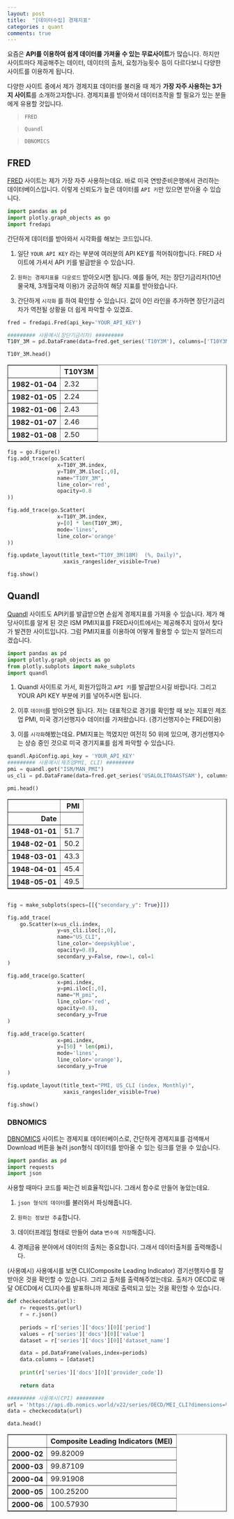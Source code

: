 ```yaml
---
layout: post
title:  "[데이터수집] 경제지표"
categories : quant
comments: true
---
```


요즘은 **API를 이용하여 쉽게 데이터를 가져올 수 있는 무료사이트**가 많습니다. 하지만 사이트마다 제공해주는 데이터, 데이터의 출처, 요청가능횟수 등이 다르다보니 다양한 사이트를 이용하게 됩니다. 

다양한 사이트 중에서 제가 경제지표 데이터를 불러올 때 제가 **가장 자주 사용하는 3가지 사이트**를 소개하고자합니다. 경제지표를 받아와서 데이터조작을 할 필요가 있는 분들에게 유용할 것입니다.

> ``FRED``

> ``Quandl``

> ``DBNOMICS``


## FRED
[FRED](https://fred.stlouisfed.org/) 사이트는 제가 가장 자주 사용하는데요. 바로 미국 연방준비은행에서 관리하는 데이터베이스입니다. 이렇게 신뢰도가 높은 데이터를 ``API 키``만 있으면 받아올 수 있습니다.


```python
import pandas as pd
import plotly.graph_objects as go
import fredapi
```

간단하게 데이터를 받아와서 시각화를 해보는 코드입니다.

1) 일단 ``YOUR API KEY`` 라는 부분에 여러분의 API KEY를 적어줘야합니다. 
   FRED 사이트에 가셔서 API 키를 발급받을 수 있습니다.

2) ``원하는 경제지표를 다운로드``  받아오시면 됩니다. 
   예를 들어, 저는 장단기금리차(10년물국채, 3개월국채 이용)가 궁금하여 해당 지표를 받아왔습니다.

3) 간단하게 ``시각화`` 를 하여 확인할 수 있습니다. 
   값이 0인 라인을 추가하면 장단기금리차가 역전될 상황을 더 쉽게 파악할 수 있겠죠.


```python
fred = fredapi.Fred(api_key='YOUR_API_KEY')

######### 사용예시(장단기금리차) ######### 
T10Y_3M = pd.DataFrame(data=fred.get_series('T10Y3M'), columns=['T10Y3M'])
```


```python
T10Y_3M.head()
```




<div>
<style scoped>
    .dataframe tbody tr th:only-of-type {
        vertical-align: middle;
    }

    .dataframe tbody tr th {
        vertical-align: top;
    }

    .dataframe thead th {
        text-align: right;
    }
</style>
<table border="1" class="dataframe">
  <thead>
    <tr style="text-align: right;">
      <th></th>
      <th>T10Y3M</th>
    </tr>
  </thead>
  <tbody>
    <tr>
      <th>1982-01-04</th>
      <td>2.32</td>
    </tr>
    <tr>
      <th>1982-01-05</th>
      <td>2.24</td>
    </tr>
    <tr>
      <th>1982-01-06</th>
      <td>2.43</td>
    </tr>
    <tr>
      <th>1982-01-07</th>
      <td>2.46</td>
    </tr>
    <tr>
      <th>1982-01-08</th>
      <td>2.50</td>
    </tr>
  </tbody>
</table>
</div>




```python
fig = go.Figure()
fig.add_trace(go.Scatter(
                x=T10Y_3M.index,
                y=T10Y_3M.iloc[:,0],
                name="T10Y_3M",
                line_color='red',
                opacity=0.8
))

fig.add_trace(go.Scatter(
                x=T10Y_3M.index,
                y=[0] * len(T10Y_3M),
                mode='lines',
                line_color='orange'
))

fig.update_layout(title_text="T10Y_3M(18M)  (%, Daily)",
                  xaxis_rangeslider_visible=True)

fig.show()
```


## Quandl
[Quandl](https://www.quandl.com/) 사이트도 API키를 발급받으면 손쉽게 경제지표를 가져올 수 있습니다. 제가 해당사이트를 알게 된 것은 ISM PMI지표를 FRED사이트에서는 제공해주지 않아서 찾다가 발견한 사이트입니다. 그럼 PMI지표를 이용하여 어떻게 활용할 수 있는지 알려드리겠습니다.


```python
import pandas as pd
import plotly.graph_objects as go
from plotly.subplots import make_subplots
import quandl
```

1) Quandl 사이트로 가서, 회원가입하고 ``API 키``를 발급받으시길 바랍니다. 그리고 YOUR API KEY 부분에 키를 넣어주시면 됩니다.

2) 이후 ``데이터``를 받아오면 됩니다. 저는 대표적으로 경기를 확인할 때 보는 지표인 제조업 PMI, 미국 경기선행지수 데이터를 가져왔습니다. (경기선행지수는 FRED이용)

3) 이를 ``시각화``해봤는데요. PMI지표는 꺽였지만 여전히 50 위에 있으며, 경기선행지수는 상승 중인 것으로 미국 경기지표를 쉽게 파악할 수 있습니다.


```python
quandl.ApiConfig.api_key = 'YOUR_API_KEY'
######### 사용예시(제조업PMI, CLI) ######### 
pmi = quandl.get("ISM/MAN_PMI")
us_cli = pd.DataFrame(data=fred.get_series('USALOLITOAASTSAM'), columns=['US_CLI'])
```


```python
pmi.head()
```




<div>
<style scoped>
    .dataframe tbody tr th:only-of-type {
        vertical-align: middle;
    }

    .dataframe tbody tr th {
        vertical-align: top;
    }

    .dataframe thead th {
        text-align: right;
    }
</style>
<table border="1" class="dataframe">
  <thead>
    <tr style="text-align: right;">
      <th></th>
      <th>PMI</th>
    </tr>
    <tr>
      <th>Date</th>
      <th></th>
    </tr>
  </thead>
  <tbody>
    <tr>
      <th>1948-01-01</th>
      <td>51.7</td>
    </tr>
    <tr>
      <th>1948-02-01</th>
      <td>50.2</td>
    </tr>
    <tr>
      <th>1948-03-01</th>
      <td>43.3</td>
    </tr>
    <tr>
      <th>1948-04-01</th>
      <td>45.4</td>
    </tr>
    <tr>
      <th>1948-05-01</th>
      <td>49.5</td>
    </tr>
  </tbody>
</table>
</div>




```python

fig = make_subplots(specs=[[{"secondary_y": True}]])

fig.add_trace(
    go.Scatter(x=us_cli.index,
                y=us_cli.iloc[:,0],
                name="US_CLI",
                line_color='deepskyblue',
                opacity=0.8),
                secondary_y=False, row=1, col=1
)

fig.add_trace(go.Scatter(
                x=pmi.index,
                y=pmi.iloc[:,0],
                name="M_pmi",
                line_color='red',
                opacity=0.8),
                secondary_y=True
)

fig.add_trace(go.Scatter(
                x=pmi.index,
                y=[50] * len(pmi),
                mode='lines',
                line_color='orange'),
                secondary_y=True
)

fig.update_layout(title_text="PMI, US_CLI (index, Monthly)",
                  xaxis_rangeslider_visible=True)

fig.show()
```


### DBNOMICS
[DBNOMICS](https://db.nomics.world) 사이트는 경제지표 데이터베이스로, 간단하게 경제지표를 검색해서 Download 버튼을 눌러 json형식 데이터를 받아올 수 있는 링크를 얻을 수 있습니다. 


```python
import pandas as pd
import requests
import json
```

사용할 때마다 코드를 짜는건 비효율적입니다. 그래서 함수로 만들어 놓았는데요.
    
1) ``json 형식의 데이터``를 불러와서 파싱해줍니다.

2) ``원하는 정보만 추출``합니다.

3) 데이터프레임 형태로 만들어 data ``변수에 저장``해줍니다.

4) 경제금융 분야에서 데이터의 출처는 중요합니다. 그래서 데이터출처를 출력해줍니다.

(사용예시) 사용예시를 보면 CLI(Composite Leading Indicator) 경기선행지수를 잘 받아온 것을 확인할 수 있습니다. 그리고 출처를 출력해주었는데요. 출처가 OECD로 매달 OECD에서 CLI지수를 발표하니까 제대로 출력되고 있는 것을 확인할 수 있습니다.


```python
def checkecodata(url):
    r= requests.get(url)
    r = r.json()
    
    periods = r['series']['docs'][0]['period']
    values = r['series']['docs'][0]['value']
    dataset = r['series']['docs'][0]['dataset_name']

    data = pd.DataFrame(values,index=periods)
    data.columns = [dataset]
    
    print(r['series']['docs'][0]['provider_code'])
    
    return data   
```


```python
######### 사용예시(CPI) ######### 
url = 'https://api.db.nomics.world/v22/series/OECD/MEI_CLI?dimensions=%7B%7D&observations=1'
data = checkecodata(url)
```

```python
data.head()
```




<div>
<style scoped>
    .dataframe tbody tr th:only-of-type {
        vertical-align: middle;
    }

    .dataframe tbody tr th {
        vertical-align: top;
    }

    .dataframe thead th {
        text-align: right;
    }
</style>
<table border="1" class="dataframe">
  <thead>
    <tr style="text-align: right;">
      <th></th>
      <th>Composite Leading Indicators (MEI)</th>
    </tr>
  </thead>
  <tbody>
    <tr>
      <th>2000-02</th>
      <td>99.82009</td>
    </tr>
    <tr>
      <th>2000-03</th>
      <td>99.87109</td>
    </tr>
    <tr>
      <th>2000-04</th>
      <td>99.91908</td>
    </tr>
    <tr>
      <th>2000-05</th>
      <td>100.25200</td>
    </tr>
    <tr>
      <th>2000-06</th>
      <td>100.57930</td>
    </tr>
  </tbody>
</table>
</div>

